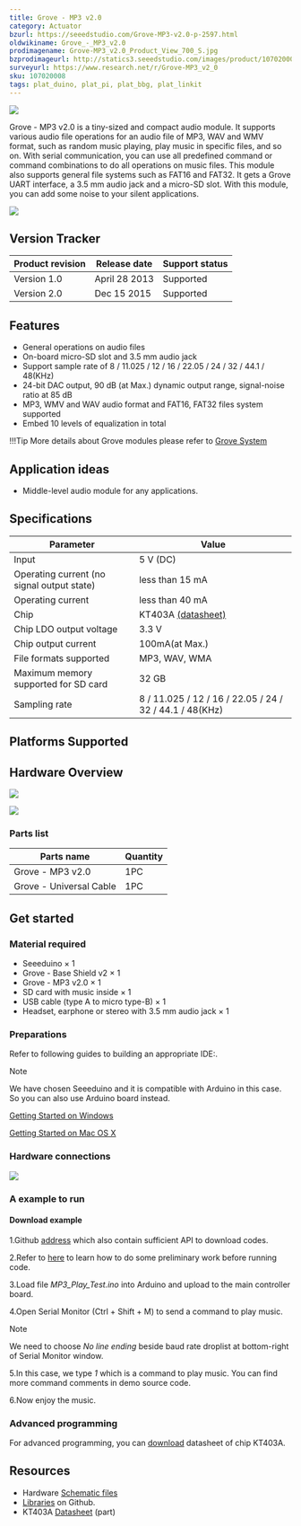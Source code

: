 ```yaml
---
title: Grove - MP3 v2.0
category: Actuator
bzurl: https://seeedstudio.com/Grove-MP3-v2.0-p-2597.html
oldwikiname: Grove_-_MP3_v2.0
prodimagename: Grove-MP3_v2.0_Product_View_700_S.jpg
bzprodimageurl: http://statics3.seeedstudio.com/images/product/107020008 2.jpg
surveyurl: https://www.research.net/r/Grove-MP3_v2_0
sku: 107020008
tags: plat_duino, plat_pi, plat_bbg, plat_linkit
---
```


![](https://raw.githubusercontent.com/SeeedDocument/Grove-MP3_v2.0/master/img/Grove-MP3_v2.0_Product_View_700_S.jpg)

Grove - MP3 v2.0 is a tiny-sized and compact audio module. It supports various audio file operations for an audio file of MP3, WAV and WMV format, such as random music playing, play music in specific files, and so on. With serial communication, you can use all predefined command or command combinations to do all operations on music files. This module also supports general file systems such as FAT16 and FAT32. It gets a Grove UART interface, a 3.5 mm audio jack and a micro-SD slot. With this module, you can add some noise to your silent applications.

[![](https://raw.githubusercontent.com/SeeedDocument/common/master/Get_One_Now_Banner.png)](http://www.seeedstudio.com/depot/Grove-MP3-v20-p-2597.html?cPath=98_106_57)

Version Tracker
---------------
| Product revision  | Release date   | Support status |
|-------------------|----------------|----------------|
| Version 1.0       | April 28 2013‎  | Supported      |
| Version 2.0       | Dec 15 2015    | Supported      |

Features
--------

-   General operations on audio files
-   On-board micro-SD slot and 3.5 mm audio jack
-   Support sample rate of 8 / 11.025 / 12 / 16 / 22.05 / 24 / 32 / 44.1 / 48(KHz)
-   24-bit DAC output, 90 dB (at Max.) dynamic output range, signal-noise ratio at 85 dB
-   MP3, WMV and WAV audio format and FAT16, FAT32 files system supported
-   Embed 10 levels of equalization in total

!!!Tip
    More details about Grove modules please refer to [Grove System](http://wiki.seeed.cc/Grove_System/)
    
Application ideas
-----------------

-   Middle-level audio module for any applications.

Specifications
-------------

| Parameter                                  | Value                                                                                                             |
|--------------------------------------------|-------------------------------------------------------------------------------------------------------------------|
| Input                                      | 5 V (DC)                                                                                                          |
| Operating current (no signal output state) | less than 15 mA                                                                                                   |
| Operating current                          | less than 40 mA                                                                                                   |
| Chip                                       | KT403A [(datasheet)](https://raw.githubusercontent.com/SeeedDocument/Grove-MP3_v2.0/master/res/Grove-MP3_v2.0_KT403A_datasheet_V1.3_EN-Recompiled_by_Seeed-.pdf) |
| Chip LDO output voltage                    | 3.3 V                                                                                                             |
| Chip output current                        | 100mA(at Max.)                                                                                                    |
| File formats supported                     | MP3, WAV, WMA                                                                                                     |
| Maximum memory supported for SD card       | 32 GB                                                                                                             |
| Sampling rate                              | 8 / 11.025 / 12 / 16 / 22.05 / 24 / 32 / 44.1 / 48(KHz)                                                           |


Platforms Supported
-------------------

Hardware Overview
-----------------

![](https://raw.githubusercontent.com/SeeedDocument/Grove-MP3_v2.0/master/img/Grove-MP3_v2.0_Component_view-front-1200_S.jpg)

![](https://raw.githubusercontent.com/SeeedDocument/Grove-MP3_v2.0/master/img/Grove-MP3_v2.0_Component_View-Back-1200_S.jpg)

### **Parts list**

| Parts name              | Quantity |
|-------------------------|----------|
| Grove - MP3 v2.0        | 1PC      |
| Grove - Universal Cable | 1PC      |

Get started
-----------

### **Material required**

-   Seeeduino × 1
-   Grove - Base Shield v2 × 1
-   Grove - MP3 v2.0 × 1
-   SD card with music inside × 1
-   USB cable (type A to micro type-B) × 1
-   Headset, earphone or stereo with 3.5 mm audio jack × 1

### Preparations

Refer to following guides to building an appropriate IDE:.

<div class="admonition note">
<p class="admonition-title">Note</p>
We have chosen Seeeduino and it is compatible with Arduino in this case. So you can also use Arduino board instead.
</div>

[Getting Started on Windows](/Seeeduino_v4.2#Getting_Started_on_Windows)

[Getting Started on Mac OS X](/Seeeduino_v4.2#Getting_Started_on_Mac_OS_X)

### Hardware connections

![](https://raw.githubusercontent.com/SeeedDocument/Grove-MP3_v2.0/master/img/Grove-MP3_v2.0_Demo_connection_1200_S.jpg)

### A example to run

#### Download example

1.Github [address](https://github.com/Seeed-Studio/Grove_Serial_MP3_Player_V2.0) which also contain sufficient API to download codes.

2.Refer to [here](/Guide_to_use_demos_downloaded_from_Seeed's_Github) to learn how to do some preliminary work before running code.

3.Load file *MP3_Play_Test.ino* into Arduino and upload to the main controller board.

4.Open Serial Monitor (Ctrl + Shift + M) to send a command to play music.

<div class="admonition note">
<p class="admonition-title">Note</p>
We need to choose <span style="font-style:italic">No line ending</span> beside baud rate droplist at bottom-right of Serial Monitor window.
</div>

5.In this case, we type *1* which is a command to play music. You can find more command comments in demo source code.

6.Now enjoy the music.

### Advanced programming

For advanced programming, you can [download](https://raw.githubusercontent.com/SeeedDocument/Grove-MP3_v2.0/master/res/Grove-MP3_v2.0_KT403A_datasheet_V1.3_EN-Recompiled_by_Seeed-.pdf) datasheet of chip KT403A.

Resources
---------

-   Hardware [Schematic files](https://raw.githubusercontent.com/SeeedDocument/Grove-MP3_v2.0/master/res/Grove-MP3_v2.0_Schematic_files.zip)
-   [Libraries](https://github.com/Seeed-Studio/Grove_Serial_MP3_Player_V2.0) on Github.
-   KT403A [Datasheet](https://raw.githubusercontent.com/SeeedDocument/Grove-MP3_v2.0/master/res/Grove-MP3_v2.0_KT403A_datasheet_V1.3_EN-Recompiled_by_Seeed-.pdf) (part)

<!-- This Markdown file was created from http://www.seeedstudio.com/wiki/Grove_-_MP3_v2.0 -->
